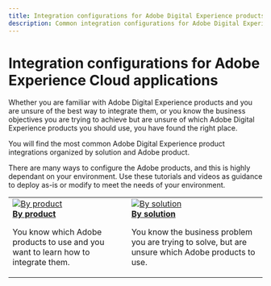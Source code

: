 ```yaml
---
title: Integration configurations for Adobe Digital Experience products
description: Common integration configurations for Adobe Digital Experience products.
---
```


# Integration configurations for Adobe Experience Cloud applications

Whether you are familiar with Adobe Digital Experience products and you are unsure of the best way to integrate them, or you know the business objectives you are trying to achieve but are unsure of which Adobe Digital Experience products you should use, you have found the right place.

You will find the most common Adobe Digital Experience product integrations organized by solution and Adobe product.  

There are many ways to configure the Adobe products, and this is highly dependant on your environment.  Use these tutorials and videos as guidance to deploy as-is or modify to meet the needs of your environment.

<table>
<tr>
   <td>
      <a  href="./integrations-between-applications/overview.md"><img alt="By product" src="https://cdn.experienceleague.adobe.com/thumb/by-product.png"/></a>
      <div><strong><a href="./integrations-between-applications/overview.md">By product</a></strong></div>
      <p>
        You know which Adobe products to use and you want to learn how to integrate them.
      </p>
   </td>
   <td>
      <a  href="./solution-categories/overview.md"><img alt="By solution" src="https://cdn.experienceleague.adobe.com/thumb/by-solution.png"/></a>
      <div><strong><a href="./solution-categories/overview.md">By solution</a></strong></div>
      <p>
        You know the business problem you are trying to solve, but are unsure which Adobe products to use.
      </p>
   </td>  
</tr>
</table>
